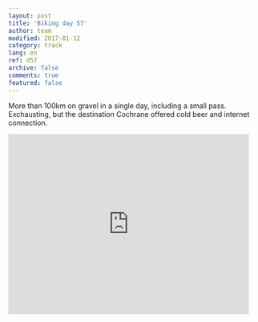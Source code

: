 ```yaml
---   
layout: post 
title: 'Biking day 57'  
author: team 
modified: 2017-01-12
category: track 
lang: en 
ref: d57
archive: false 
comments: true 
featured: false 
--- 
```


 More than 100km on gravel in a single day, including a small pass. Exchausting, but the destination Cochrane offered cold beer and internet connection.                                                                                                                                                                                                                                      

<iframe width='480' height='360' src='http://track-kit.net/maps_s3/?v=embed&track=234077.gpx' frameborder='0' allowfullscreen></iframe>